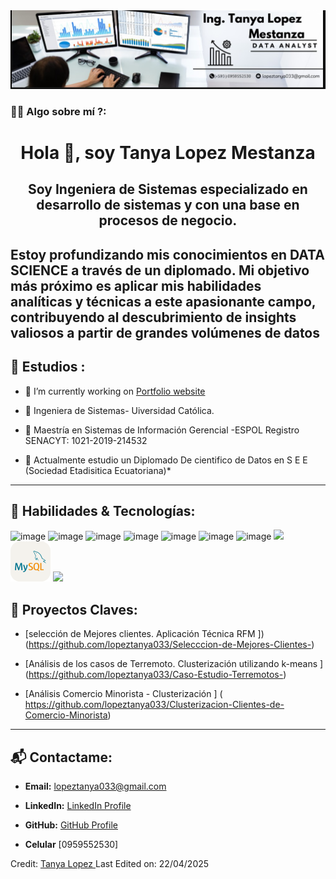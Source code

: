 <img src="https://github.com/lopeztanya033/lopeztanya033/blob/main/Fondo_TanyaLopez.png" style="height: 100% , width:100%">

 <div id="header" align="left">

 
### :man_technologist: Algo sobre mí ?:
<h1 align="center">Hola 👋, soy Tanya Lopez Mestanza </h1> 
<h2 align="center"> Soy Ingeniera de Sistemas  especializado en desarrollo de sistemas y con una base en procesos de negocio.  </h2>
<h2 align="left">Estoy profundizando mis conocimientos en DATA SCIENCE a través de un diplomado.  Mi objetivo más próximo es aplicar mis habilidades analíticas y técnicas a este apasionante campo, contribuyendo al descubrimiento de insights valiosos a partir de grandes volúmenes de datos </h2>


 ## 🔧 Estudios :
- 🔭 I’m currently working on [Portfolio website]()

- 🌱 Ingeniera de Sistemas- Uiversidad Católica.
- 🌱 Maestría en Sistemas de Información Gerencial -ESPOL Registro SENACYT: 1021-2019-214532
- 🌱 Actualmente estudio un Diplomado De cientifico de Datos en S E E  (Sociedad Etadisitica Ecuatoriana)*

---
## 🔧 Habilidades & Tecnologías:

![image](https://github.com/user-attachments/assets/19ef6113-9133-467b-a755-736a52611e80) ![image](https://github.com/user-attachments/assets/f554c342-5a02-4657-90b5-c36d39b74c04) ![image](https://github.com/user-attachments/assets/46c473bb-0238-4936-8624-2f8814e44d44) ![image](https://github.com/user-attachments/assets/c6d83e57-e0f1-45b3-9c98-7d0521f39207) ![image](https://github.com/user-attachments/assets/c55ea622-ac7a-4ac0-915b-0de065978562) ![image](https://github.com/user-attachments/assets/6064f3a9-b612-46ec-9763-7996ea896255) ![image](https://github.com/user-attachments/assets/45ff35de-5e7f-4536-9db2-b2dc54add78e) 
<img src="https://github.com/tandpfun/skill-icons/blob/main/icons/Anaconda-Light.svg" style="height: 4rem; background-color:white"/>
<img src="https://github.com/tandpfun/skill-icons/blob/main/icons/MySQL-Light.svg" style="height: 4rem; background-color:white"/>
<img src="https://skillicons.dev/icons?i=dotnet" style="height: 4rem; background-color:white"/>

</p>

##  🌟  Proyectos Claves:

  - [selección de Mejores clientes. Aplicación Técnica RFM ]) (https://github.com/lopeztanya033/Selecccion-de-Mejores-Clientes-)

  - [Análisis de los casos de Terremoto. Clusterización utilizando k-means ]  (https://github.com/lopeztanya033/Caso-Estudio-Terremotos-)

  - [Análisis Comercio Minorista - Clusterización ] ( https://github.com/lopeztanya033/Clusterizacion-Clientes-de-Comercio-Minorista)
<!-- - **[Proyecto de comportamiento del usuario en un test A/B](https://github.com/Marlon3010/comportamiento_test_A_B)** -->
<!-- - **[Proyecto basado en clientes sobre datos analíticos para una estrategia de retención de clientes](https://github.com/Marlon3010/estrategia_retencion_clientes)**  -->

---

## 📬 Contactame:

* **Email:** lopeztanya033@gmail.com

* **LinkedIn:** [LinkedIn Profile](https://www.linkedin.com/in/tanya-lopez-mestanza-analistadatos/)

* **GitHub:** [GitHub Profile](https://github.com/lopeztanya033/lopeztanya033)
  
* **Celular** [0959552530]

Credit: [Tanya Lopez ](https://github.com/lopeztanya033)
Last Edited on: 22/04/2025
